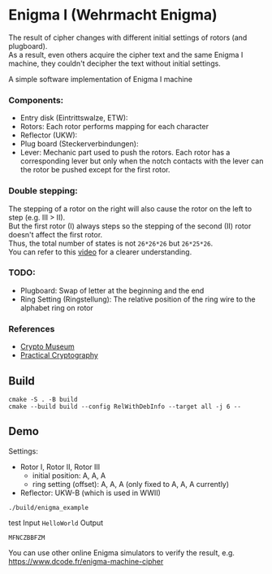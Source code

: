 # Enigma I (Wehrmacht Enigma)
The result of cipher changes with different initial settings of rotors (and plugboard). <br />
As a result, even others acquire the cipher text and the same Enigma I machine, they couldn't decipher the text without initial settings.

A simple software implementation of Enigma I machine

### Components:
* Entry disk (Eintrittswalze, ETW): 
* Rotors: Each rotor performs mapping for each character
* Reflector (UKW): 
* Plug board (Steckerverbindungen): 
* Lever: Mechanic part used to push the rotors. Each rotor has a corresponding lever but only when the notch contacts with the lever can the rotor be pushed except for the first rotor.

### Double stepping:
The stepping of a rotor on the right will also cause the rotor on the left to step (e.g. III > II). <br />
But the first rotor (I) always steps so the stepping of the second (II) rotor doesn't affect the first rotor. <br />
Thus, the total number of states is not `26*26*26` but `26*25*26`. <br />
You can refer to this [video](https://youtu.be/hcVhQeZ5gI4) for a clearer understanding.

### TODO: 
* Plugboard: Swap of letter at the beginning and the end
* Ring Setting (Ringstellung): The relative position of the ring wire to the alphabet ring on rotor

### References
* [Crypto Museum](https://www.cryptomuseum.com/crypto/enigma/wiring.htm)
* [Practical Cryptography](http://practicalcryptography.com/ciphers/enigma-cipher/)

## Build
```
cmake -S . -B build
cmake --build build --config RelWithDebInfo --target all -j 6 --
```

## Demo
Settings: 
* Rotor I, Rotor II, Rotor III
  * initial position: A, A, A
  * ring setting (offset): A, A, A (only fixed to A, A, A currently)
* Reflector: UKW-B (which is used in WWII)  
```
./build/enigma_example
```
test Input `HelloWorld` 
Output
```
MFNCZBBFZM
```

You can use other online Enigma simulators to verify the result, e.g. https://www.dcode.fr/enigma-machine-cipher

